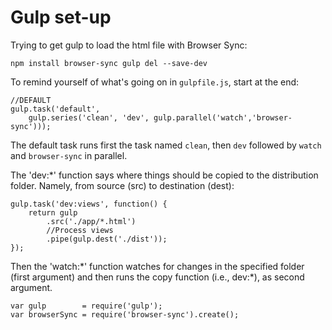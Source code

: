 # Gulp set-up

Trying to get gulp to load the html file with Browser Sync:

    npm install browser-sync gulp del --save-dev

To remind yourself of what's going on in `gulpfile.js`, start at the end:

    //DEFAULT
    gulp.task('default',
        gulp.series('clean', 'dev', gulp.parallel('watch','browser-sync')));

The default task runs first the task named `clean`, then `dev` followed by `watch` and `browser-sync` in parallel. 

The 'dev:*' function says where things should be copied to the distribution folder. Namely, from source (src) to destination (dest):

    gulp.task('dev:views', function() {
        return gulp
            .src('./app/*.html')
            //Process views
            .pipe(gulp.dest('./dist'));
    });


Then the 'watch:\*' function watches for changes in the specified folder (first argument) and then runs the copy function (i.e., dev:\*), as second argument.


    var gulp        = require('gulp');
    var browserSync = require('browser-sync').create();
    
